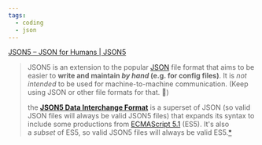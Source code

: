 ```yaml
---
tags:
  - coding
  - json
---
```

[JSON5 – JSON for Humans | JSON5](https://json5.org/)

> JSON5 is an extension to the popular [JSON](https://tools.ietf.org/html/rfc7159) file format that aims to be easier to **write and maintain _by hand_ (e.g. for config files)**. It is _not intended_ to be used for machine-to-machine communication. (Keep using JSON or other file formats for that. 🙂)
> 
> the **[JSON5 Data Interchange Format](https://spec.json5.org/)** is a superset of JSON (so valid JSON files will always be valid JSON5 files) that expands its syntax to include some productions from [ECMAScript 5.1](https://www.ecma-international.org/ecma-262/5.1/) (ES5). It's also a _subset_ of ES5, so valid JSON5 files will always be valid ES5.[*](https://json5.org/#ecmascript-compatibility)
